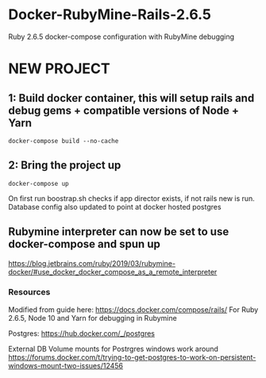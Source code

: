 # Docker-RubyMine-Rails-2.6.5
Ruby 2.6.5 docker-compose configuration with RubyMine debugging

# NEW PROJECT

## 1: Build docker container, this will setup rails and debug gems + compatible versions of Node + Yarn

    docker-compose build --no-cache

## 2: Bring the project up

    docker-compose up
On first run boostrap.sh checks if app director exists, if not rails new is run. Database config also updated to point at docker hosted postgres

## Rubymine interpreter can now be set to use docker-compose and spun up
https://blog.jetbrains.com/ruby/2019/03/rubymine-docker/#use_docker_docker_compose_as_a_remote_interpreter


### Resources
Modified from guide here: https://docs.docker.com/compose/rails/
For Ruby 2.6.5, Node 10 and Yarn for debugging in Rubymine

Postgres:
https://hub.docker.com/_/postgres

External DB Volume mounts for Postrgres windows work around
  https://forums.docker.com/t/trying-to-get-postgres-to-work-on-persistent-windows-mount-two-issues/12456
  
